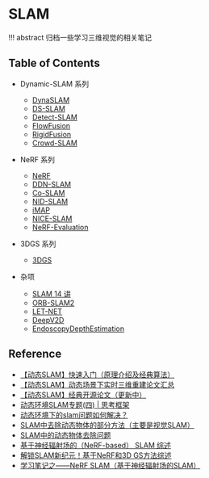 # SLAM

!!! abstract
    归档一些学习三维视觉的相关笔记

## Table of Contents

- Dynamic-SLAM 系列
    - [DynaSLAM](dynamic-slam/dynaslam/)
    - [DS-SLAM](dynamic-slam/ds-slam/)
    - [Detect-SLAM](dynamic-slam/detect-slam/)
    - [FlowFusion](dynamic-slam/flowfusion/)
    - [RigidFusion](dynamic-slam/rigidfusion/)
    - [Crowd-SLAM](dynamic-slam/crowd-slam/)

- NeRF 系列
    - [NeRF](nerf/nerf/)
    - [DDN-SLAM](nerf/ddn-slam/)
    - [Co-SLAM](nerf/co-slam/)
    - [NID-SLAM](nerf/nid-slam/)
    - [iMAP](nerf/imap/)
    - [NICE-SLAM](nerf/nice-slam/)
    - [NeRF-Evaluation](nerf/nerf-evaluation/)

- 3DGS 系列
    - [3DGS](3dgs/3dgs)

- 杂项
    - [SLAM 14 讲](others/vslam14)
    - [ORB-SLAM2](others/orbslam2)
    - [LET-NET](others/let-net)
    - [DeepV2D](others/deepv2d)
    - [EndoscopyDepthEstimation](others/endoscopy-depth-estimation)

## Reference

- [【动态SLAM】快速入门（原理介绍及经典算法）](https://blog.csdn.net/qinqinxiansheng/article/details/118572355)
- [【动态SLAM】动态场景下实时三维重建论文汇总](https://www.guyuehome.com/34552)
- [【动态SLAM】经典开源论文（更新中）](https://www.guyuehome.com/34287)
- [动态环境SLAM专题(四) | 思考框架](https://zhuanlan.zhihu.com/p/511934128)
- [动态环境下的slam问题如何解决？](https://www.zhihu.com/question/47817909)
- [SLAM中去除动态物体的部分方法（主要是视觉SLAM）](https://blog.csdn.net/catpico/article/details/120897957)
- [SLAM中的动态物体去除问题](https://blog.csdn.net/zhaoliang38/article/details/129054732)
- [基于神经辐射场的（NeRF-based） SLAM 综述](https://zhuanlan.zhihu.com/p/555996624)
- [解锁SLAM新纪元！基于NeRF和3D GS方法综述](https://gfkjgy.com/cms/show-5157.html?p_uid=)
- [学习笔记之——NeRF SLAM（基于神经辐射场的SLAM）](https://blog.csdn.net/gwplovekimi/article/details/135083274)
